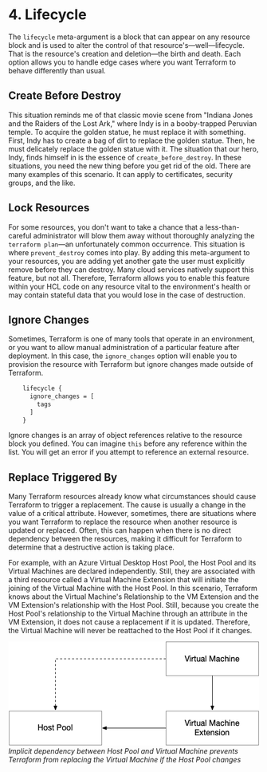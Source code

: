 # 4. Lifecycle

The `lifecycle` meta-argument is a block that can appear on any resource block and is used to alter the control of that resource's—well—lifecycle. That is the resource's creation and deletion—the birth and death. Each option allows you to handle edge cases where you want Terraform to behave differently than usual.

## Create Before Destroy

This situation reminds me of that classic movie scene from "Indiana Jones and the Raiders of the Lost Ark," where Indy is in a booby-trapped Peruvian temple. To acquire the golden statue, he must replace it with something. First, Indy has to create a bag of dirt to replace the golden statue. Then, he must delicately replace the golden statue with it. The situation that our hero, Indy, finds himself in is the essence of `create_before_destroy`. In these situations, you need the new thing before you get rid of the old. There are many examples of this scenario. It can apply to certificates, security groups, and the like. 

## Lock Resources

For some resources, you don't want to take a chance that a less-than-careful administrator will blow them away without thoroughly analyzing the `terraform plan`—an unfortunately common occurrence. This situation is where `prevent_destroy` comes into play. By adding this meta-argument to your resources, you are adding yet another gate the user must explicitly remove before they can destroy. Many cloud services natively support this feature, but not all. Therefore, Terraform allows you to enable this feature within your HCL code on any resource vital to the environment's health or may contain stateful data that you would lose in the case of destruction. 

## Ignore Changes

Sometimes, Terraform is one of many tools that operate in an environment, or you want to allow manual administration of a particular feature after deployment. In this case, the `ignore_changes` option will enable you to provision the resource with Terraform but ignore changes made outside of Terraform.

```
	lifecycle {
	  ignore_changes = [
	    tags
	  ]
	}
```

Ignore changes is an array of object references relative to the resource block you defined. You can imagine `this` before any reference within the list. You will get an error if you attempt to reference an external resource.

## Replace Triggered By

Many Terraform resources already know what circumstances should cause Terraform to trigger a replacement. The cause is usually a change in the value of a critical attribute. However, sometimes, there are situations where you want Terraform to replace the resource when another resource is updated or replaced. Often, this can happen when there is no direct dependency between the resources, making it difficult for Terraform to determine that a destructive action is taking place.

For example, with an Azure Virtual Desktop Host Pool, the Host Pool and its Virtual Machines are declared independently. Still, they are associated with a third resource called a Virtual Machine Extension that will initiate the joining of the Virtual Machine with the Host Pool. In this scenario, Terraform knows about the Virtual Machine's Relationship to the VM Extension and the VM Extension's relationship with the Host Pool. Still, because you create the Host Pool's relationship to the Virtual Machine through an attribute in the VM Extension, it does not cause a replacement if it is updated. Therefore, the Virtual Machine will never be reattached to the Host Pool if it changes.

![Resource][image-1]
_Implicit dependency between Host Pool and Virtual Machine prevents Terraform from replacing the Virtual Machine if the Host Pool changes_

[image-1]:	../images/Lifecycle-ReplaceTriggeredBy.png